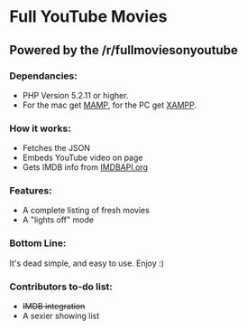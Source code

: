# Full YouTube Movies 

## Powered by the /r/fullmoviesonyoutube

### Dependancies:
- PHP Version 5.2.11 or higher. 
- For the mac get [MAMP](http://www.mamp.info/en/index.html), for the PC get [XAMPP](http://www.apachefriends.org/en/xampp.html).

### How it works:

- Fetches the JSON
- Embeds YouTube video on page
- Gets IMDB info from [IMDBAPI.org](http://imdbapi.org/)

### Features:

- A complete listing of fresh movies
- A "lights off" mode

### Bottom Line:

It's dead simple, and easy to use. Enjoy :)

### Contributors to-do list:

- <s> IMDB integration </s>
- A sexier showing list